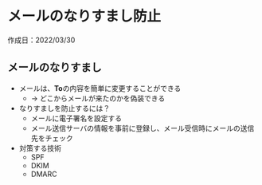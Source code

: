 # メールのなりすまし防止
作成日：2022/03/30

## メールのなりすまし
- メールは、**To**の内容を簡単に変更することができる
  - → どこからメールが来たのかを偽装できる
- なりすましを防止するには？
  - メールに電子署名を設定する
  - メール送信サーバの情報を事前に登録し、メール受信時にメールの送信先をチェック
- 対策する技術
  - SPF
  - DKIM
  - DMARC
